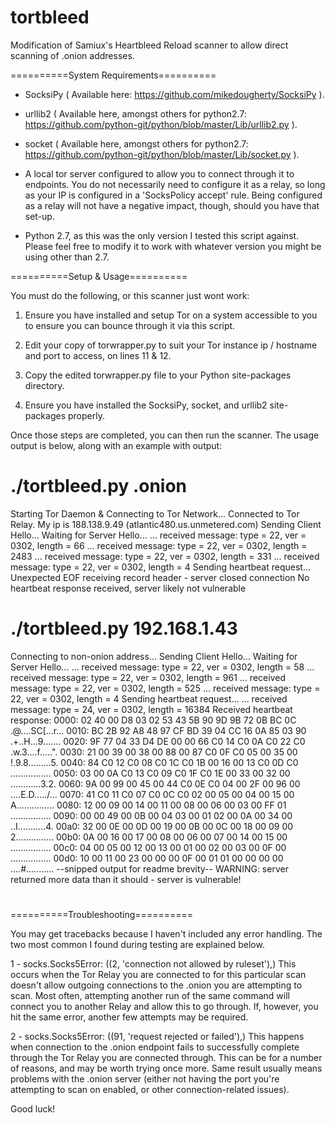 tortbleed
=========

Modification of Samiux's Heartbleed Reload scanner to allow direct scanning of .onion addresses.

==========System Requirements==========

- SocksiPy ( Available here: https://github.com/mikedougherty/SocksiPy ).

- urllib2 ( Available here, amongst others for python2.7: 
  https://github.com/python-git/python/blob/master/Lib/urllib2.py ).

- socket ( Available here, amongst others for python2.7: 
  https://github.com/python-git/python/blob/master/Lib/socket.py ).

- A local tor server configured to allow you to connect through it to endpoints.  You do not 
  necessarily need to configure it as a relay, so long as your IP is configured in a 
  'SocksPolicy accept' rule.  Being configured as a relay will not have a negative impact, 
  though, should you have that set-up.

- Python 2.7, as this was the only version I tested this script against.  Please feel free to 
  modify it to work with whatever version you might be using other than 2.7.

==========Setup & Usage==========

You must do the following, or this scanner just wont work:

1. Ensure you have installed and setup Tor on a system accessible to you to ensure you can 
   bounce through it via this script.

2. Edit your copy of torwrapper.py to suit your Tor instance ip / hostname and port to access, 
   on lines 11 & 12.

3. Copy the edited torwrapper.py file to your Python site-packages directory.

4. Ensure you have installed the SocksiPy, socket, and urllib2 site-packages properly.

Once those steps are completed, you can then run the scanner.  The usage output is below, along 
with an example with output:

# ./tortbleed.py <snipped for privacy>.onion
Starting Tor Daemon & Connecting to Tor Network...
Connected to Tor Relay.
My ip is 188.138.9.49 (atlantic480.us.unmetered.com)
Sending Client Hello...
Waiting for Server Hello...
 ... received message: type = 22, ver = 0302, length = 66
 ... received message: type = 22, ver = 0302, length = 2483
 ... received message: type = 22, ver = 0302, length = 331
 ... received message: type = 22, ver = 0302, length = 4
Sending heartbeat request...
Unexpected EOF receiving record header - server closed connection
No heartbeat response received, server likely not vulnerable

# ./tortbleed.py 192.168.1.43
Connecting to non-onion address...
Sending Client Hello...
Waiting for Server Hello...
 ... received message: type = 22, ver = 0302, length = 58
 ... received message: type = 22, ver = 0302, length = 961
 ... received message: type = 22, ver = 0302, length = 525
 ... received message: type = 22, ver = 0302, length = 4
Sending heartbeat request...
 ... received message: type = 24, ver = 0302, length = 16384
Received heartbeat response:
  0000: 02 40 00 D8 03 02 53 43 5B 90 9D 9B 72 0B BC 0C  .@....SC[...r...
  0010: BC 2B 92 A8 48 97 CF BD 39 04 CC 16 0A 85 03 90  .+..H...9.......
  0020: 9F 77 04 33 D4 DE 00 00 66 C0 14 C0 0A C0 22 C0  .w.3....f.....".
  0030: 21 00 39 00 38 00 88 00 87 C0 0F C0 05 00 35 00  !.9.8.........5.
  0040: 84 C0 12 C0 08 C0 1C C0 1B 00 16 00 13 C0 0D C0  ................
  0050: 03 00 0A C0 13 C0 09 C0 1F C0 1E 00 33 00 32 00  ............3.2.
  0060: 9A 00 99 00 45 00 44 C0 0E C0 04 00 2F 00 96 00  ....E.D...../...
  0070: 41 C0 11 C0 07 C0 0C C0 02 00 05 00 04 00 15 00  A...............
  0080: 12 00 09 00 14 00 11 00 08 00 06 00 03 00 FF 01  ................
  0090: 00 00 49 00 0B 00 04 03 00 01 02 00 0A 00 34 00  ..I...........4.
  00a0: 32 00 0E 00 0D 00 19 00 0B 00 0C 00 18 00 09 00  2...............
  00b0: 0A 00 16 00 17 00 08 00 06 00 07 00 14 00 15 00  ................
  00c0: 04 00 05 00 12 00 13 00 01 00 02 00 03 00 0F 00  ................
  00d0: 10 00 11 00 23 00 00 00 0F 00 01 01 00 00 00 00  ....#...........
  --snipped output for readme brevity-- 
WARNING: server returned more data than it should - server is vulnerable!

#

==========Troubleshooting==========

You may get tracebacks because I haven't included any error handling.
The two most common I found during testing are explained below.

1 - socks.Socks5Error: ((2, 'connection not allowed by ruleset'),)
This occurs when the Tor Relay you are connected to for this particular scan doesn't allow 
outgoing connections to the .onion you are attempting to scan.  Most often, attempting another 
run of the same command will connect you to another Relay and allow this to go through.  If, 
however, you hit the same error, another few attempts may be required.

2 - socks.Socks5Error: ((91, 'request rejected or failed'),)
This happens when connection to the .onion endpoint fails to successfully complete through the 
Tor Relay you are connected through.  This can be for a number of reasons, and may be worth 
trying once more.  Same result usually means problems with the .onion server (either not having 
the port you're attempting to scan on enabled, or other connection-related issues).

Good luck!

